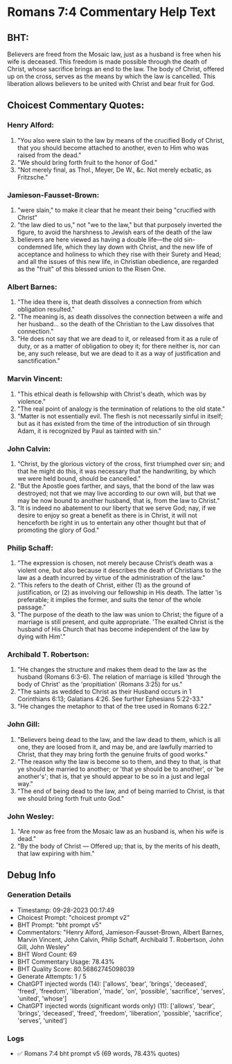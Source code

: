 # Romans 7:4 Commentary Help Text

## BHT:
Believers are freed from the Mosaic law, just as a husband is free when his wife is deceased. This freedom is made possible through the death of Christ, whose sacrifice brings an end to the law. The body of Christ, offered up on the cross, serves as the means by which the law is cancelled. This liberation allows believers to be united with Christ and bear fruit for God.

## Choicest Commentary Quotes:
### Henry Alford:
1. "You also were slain to the law by means of the crucified Body of Christ, that you should become attached to another, even to Him who was raised from the dead."
2. "We should bring forth fruit to the honor of God."
3. "Not merely final, as Thol., Meyer, De W., &c. Not merely ecbatic, as Fritzsche."

### Jamieson-Fausset-Brown:
1. "were slain," to make it clear that he meant their being "crucified with Christ"
2. "the law died to us," not "we to the law," but that purposely inverted the figure, to avoid the harshness to Jewish ears of the death of the law
3. believers are here viewed as having a double life—the old sin-condemned life, which they lay down with Christ, and the new life of acceptance and holiness to which they rise with their Surety and Head; and all the issues of this new life, in Christian obedience, are regarded as the "fruit" of this blessed union to the Risen One.

### Albert Barnes:
1. "The idea there is, that death dissolves a connection from which obligation resulted."
2. "The meaning is, as death dissolves the connection between a wife and her husband... so the death of the Christian to the Law dissolves that connection."
3. "He does not say that we are dead to it, or released from it as a rule of duty, or as a matter of obligation to obey it; for there neither is, nor can be, any such release, but we are dead to it as a way of justification and sanctification."

### Marvin Vincent:
1. "This ethical death is fellowship with Christ's death, which was by violence."
2. "The real point of analogy is the termination of relations to the old state."
3. "Matter is not essentially evil. The flesh is not necessarily sinful in itself; but as it has existed from the time of the introduction of sin through Adam, it is recognized by Paul as tainted with sin."

### John Calvin:
1. "Christ, by the glorious victory of the cross, first triumphed over sin; and that he might do this, it was necessary that the handwriting, by which we were held bound, should be cancelled."
2. "But the Apostle goes farther, and says, that the bond of the law was destroyed; not that we may live according to our own will, but that we may be now bound to another husband, that is, from the law to Christ."
3. "It is indeed no abatement to our liberty that we serve God; nay, if we desire to enjoy so great a benefit as there is in Christ, it will not henceforth be right in us to entertain any other thought but that of promoting the glory of God."

### Philip Schaff:
1. "The expression is chosen, not merely because Christ’s death was a violent one, but also because it describes the death of Christians to the law as a death incurred by virtue of the administration of the law."
2. "This refers to the death of Christ, either (1) as the ground of justification, or (2) as involving our fellowship in His death. The latter 'is preferable; it implies the former, and suits the tenor of the whole passage."
3. "The purpose of the death to the law was union to Christ; the figure of a marriage is still present, and quite appropriate. 'The exalted Christ is the husband of His Church that has become independent of the law by dying with Him'."

### Archibald T. Robertson:
1. "He changes the structure and makes them dead to the law as the husband (Romans 6:3-6). The relation of marriage is killed 'through the body of Christ' as the 'propitiation' (Romans 3:25) for us." 
2. "The saints as wedded to Christ as their Husband occurs in 1 Corinthians 6:13; Galatians 4:26. See further Ephesians 5:22-33."
3. "He changes the metaphor to that of the tree used in Romans 6:22."

### John Gill:
1. "Believers being dead to the law, and the law dead to them, which is all one, they are loosed from it, and may be, and are lawfully married to Christ, that they may bring forth the genuine fruits of good works."
2. "The reason why the law is become so to them, and they to that, is that ye should be married to another; or 'that ye should be to another', or 'be another's'; that is, that ye should appear to be so in a just and legal way."
3. "The end of being dead to the law, and of being married to Christ, is that we should bring forth fruit unto God."

### John Wesley:
1. "Are now as free from the Mosaic law as an husband is, when his wife is dead."
2. "By the body of Christ — Offered up; that is, by the merits of his death, that law expiring with him."


## Debug Info
### Generation Details
- Timestamp: 09-28-2023 00:17:49
- Choicest Prompt: "choicest prompt v2"
- BHT Prompt: "bht prompt v5"
- Commentators: "Henry Alford, Jamieson-Fausset-Brown, Albert Barnes, Marvin Vincent, John Calvin, Philip Schaff, Archibald T. Robertson, John Gill, John Wesley"
- BHT Word Count: 69
- BHT Commentary Usage: 78.43%
- BHT Quality Score: 80.56862745098039
- Generate Attempts: 1 / 5
- ChatGPT injected words (14):
	['allows', 'bear', 'brings', 'deceased', 'freed', 'freedom', 'liberation', 'made', 'on', 'possible', 'sacrifice', 'serves', 'united', 'whose']
- ChatGPT injected words (significant words only) (11):
	['allows', 'bear', 'brings', 'deceased', 'freed', 'freedom', 'liberation', 'possible', 'sacrifice', 'serves', 'united']

### Logs
- ✅ Romans 7:4 bht prompt v5 (69 words, 78.43% quotes)